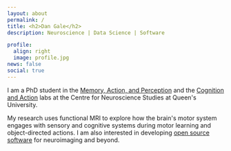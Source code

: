 ```yaml
---
layout: about
permalink: /
title: <h2>Dan Gale</h2>
description: Neuroscience | Data Science | Software

profile:
  align: right
  image: profile.jpg
news: false
social: true
---
```

I am a PhD student in the [Memory, Action, and Perception](http://www.gallivanmaplab.com/) and the [Cognition and Action](http://www.flanaganlab.com/) labs at the Centre for Neuroscience Studies at Queen's University. 

My research uses functional MRI to explore how the brain's motor system engages with sensory and cognitive systems during motor learning and object-directed actions. I am also interested in developing [open source software](/software) for neuroimaging and beyond. 